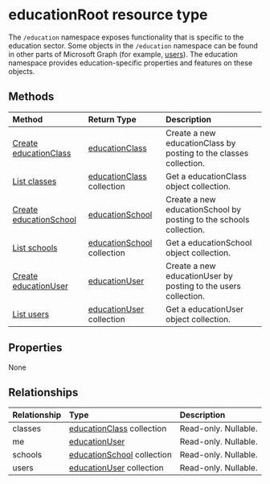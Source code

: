 # educationRoot resource type


The `/education` namespace exposes functionality that is specific to the education sector. 
Some objects in the `/education` namespace can be found in other parts of Microsoft Graph (for example, [users](user.md)). The education namespace provides education-specific properties and features on these objects.

## Methods

| Method		   | Return Type	|Description|
|:---------------|:--------|:----------|
|[Create educationClass](../api/educationroot_post_classes.md) |[educationClass](educationclass.md)| Create a new educationClass by posting to the classes collection.|
|[List classes](../api/educationroot_list_classes.md) |[educationClass](educationclass.md) collection| Get a educationClass object collection.|
|[Create educationSchool](../api/educationroot_post_schools.md) |[educationSchool](educationschool.md)| Create a new educationSchool by posting to the schools collection.|
|[List schools](../api/educationroot_list_schools.md) |[educationSchool](educationschool.md) collection| Get a educationSchool object collection.|
|[Create educationUser](../api/educationroot_post_users.md) |[educationUser](educationuser.md)| Create a new educationUser by posting to the users collection.|
|[List users](../api/educationroot_list_users.md) |[educationUser](educationuser.md) collection| Get a educationUser object collection.|

## Properties
None

## Relationships
| Relationship | Type	|Description|
|:---------------|:--------|:----------|
|classes|[educationClass](educationclass.md) collection| Read-only. Nullable.|
|me|[educationUser](educationuser.md)| Read-only. Nullable.|
|schools|[educationSchool](educationschool.md) collection| Read-only. Nullable.|
|users|[educationUser](educationuser.md) collection| Read-only. Nullable.|

<!-- uuid: 8fcb5dbc-d5aa-4681-8e31-b001d5168d79
2015-10-25 14:57:30 UTC -->
<!-- {
  "type": "#page.annotation",
  "description": "educationRoot resource",
  "keywords": "",
  "section": "documentation",
  "tocPath": ""
}-->